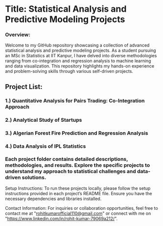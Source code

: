 # Title: Statistical Analysis and Predictive Modeling Projects

### Overview:
Welcome to my GitHub repository showcasing a collection of advanced statistical analysis and predictive modeling projects. As a student pursuing an MSc in Statistics at IIT Kanpur, I have delved into diverse methodologies ranging from co-integration and regression analysis to machine learning and data visualization. This repository highlights my hands-on experience and problem-solving skills through various self-driven projects.

## Project List:

### 1.) Quantitative Analysis for Pairs Trading: Co-Integration Approach
### 2.) Analytical Study of Startups
### 3.) Algerian Forest Fire Prediction and Regression Analysis
### 4.) Data Analysis of IPL Statistics
### Each project folder contains detailed descriptions, methodologies, and results. Explore the specific projects to understand my approach to statistical challenges and data-driven solutions.

Setup Instructions: To run these projects locally, please follow the setup instructions provided in each project’s README file. Ensure you have the necessary dependencies and libraries installed.

Contact Information: For inquiries or collaboration opportunities, feel free to contact me at "rohitkumarofficial110@gmail.com" or connect with me on "https://www.linkedin.com/in/rohit-kumar-79069a212/".



